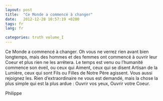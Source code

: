 ```yaml
---
layout: post
title:  "Ce Monde a commencé à changer"
date:   2012-12-28 10:57:19 +0200
tags: fr
lang: fr

categories: truth volume_I
---
```

Ce Monde a commencé à changer. Oh vous ne verrez rien avant bien longtemps, mais des hommes et des femmes ont commencé à ouvrir leur Coeur et plus rien ne les arrêtera. Le temps est venu ou l’humanité commence son éveil, ou ceux qui Aiment, ceux qui se disent Artisan de la Lumière, ceux qui sont Fils ou Filles de Notre Père agissent. Vous aussi rejoignez les. Rien d’extraordinaire ne vous est demandé, mais la chose la plus simple qui est la plus ardue : Ouvrir vos yeux, Ouvrir votre Coeur.

Philippe

<!-- 
Ce(tte) œuvre est mise à disposition selon les termes de la Licence Creative Commons Attribution - Pas d’Utilisation Commerciale 4.0 International.
-->
